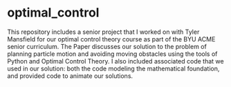 # optimal_control
This repository includes a senior project that I worked on with Tyler Mansfield for our optimal control theory course as part of the BYU ACME senior curriculum.
The Paper discusses our solution to the problem of planning particle motion and avoiding moving obstacles using the tools of Python and Optimal Control Theory.
I also included associated code that we used in our solution: both the code modeling the mathematical foundation, and provided code to animate our solutions.
